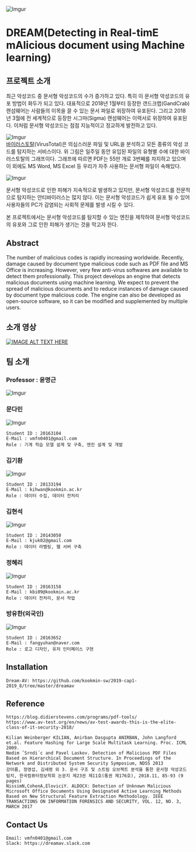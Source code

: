 
![Imgur](https://i.imgur.com/9GT1dUK.jpg?1)
# DREAM(Detecting in Real-timE mAlicious document using Machine learning)

## 프로젝트 소개
최근 악성코드 중 문서형 악성코드의 수가 증가하고 있다. 특히 이 문서형 악성코드의 유포 방법이 화두가 되고 있다. 대표적으로 2018년 1월부터 등장한 갠드크랩(GandCrab) 랜섬웨어는 사람들의 이목을 끌 수 있는 문서 파일로 위장하여 유포된다. 그리고 2018년 3월에 전 세계적으로 등장한 시그마(Sigma) 랜섬웨어는 이력서로 위장하여 유포된다. 이처럼 문서형 악성코드는 점점 지능적이고 정교하게 발전하고 있다.  


![Imgur](https://i.imgur.com/IYjTIGo.jpg)
<br>
[바이러스토탈](https://www.virustotal.com/)(VirusTotal)은 의심스러운 파일 및 URL을 분석하고 모든 종류의 악성 코드를 탐지하는 서비스이다. 위 그림은 일주일 동안 유입된 파일의 유형별 수에 대한 바이러스토탈의 그래프이다. 그래프에 따르면 PDF는 55만 개로 3번째를 차지하고 있으며 이 외에도 MS Word, MS Excel 등 우리가 자주 사용하는 문서형 파일이 속해있다.
<br>

![Imgur](https://i.imgur.com/XPbHyfi.jpg?1)

문서형 악성코드로 인한 피해가 지속적으로 발생하고 있지만, 문서형 악성코드를 전문적으로 탐지하는 안티바이러스는 많지 않다. 이는 문서형 악성코드가 쉽게 유포 될 수 있어 사용자들의 PC가 감염되는 사회적 문제를 발생 시킬 수 있다.

본 프로젝트에서는 문서형 악성코드를 탐지할 수 있는 엔진을 제작하여 문서형 악성코드의 유포와 그로 인한 피해가 생기는 것을 막고자 한다.


## Abstract

The number of malicious codes is rapidly increasing worldwide. Recently, damage caused by document type malicious code such as PDF file and MS Office is increasing. However, very few anti-virus softwares are available to detect them professionally. This project develops an engine that detects malicious documents using machine learning. We expect to prevent the spread of malicious documents and to reduce instances of damage caused by document type malicious code. The engine can also be developed as open-source software, so it can be modified and supplemented by multiple users.

## 소개 영상
[![IMAGE ALT TEXT HERE](https://img.youtube.com/vi/6xbYGKnqqCc/0.jpg)](https://www.youtube.com/watch?v=6xbYGKnqqCc)

## 팀 소개

### Professor : 윤명근
![Imgur](https://i.imgur.com/bQ8sapx.jpg?1)

### 문다민
![Imgur](https://i.imgur.com/8WF2AQw.jpg?1)
```
Student ID : 20163104
E-Mail : vmfn0401@gmail.com
Role : 기계 학습 모델 설계 및 구축, 엔진 설계 및 개발
```

### 김기환  
![Imgur](https://i.imgur.com/x9BC407.jpg?1)
```
Student ID : 20133194
E-Mail : kihwan@kookmin.ac.kr
Role : 데이터 수집, 데이터 전처리
```

### 김현석
![Imgur](https://i.imgur.com/wnlYFk2.jpg?1)
```
Student ID : 20143050
E-Mail : kjuk02@gmail.com
Role : 데이터 라벨링, 웹 서버 구축
```

### 정혜리
![Imgur](https://i.imgur.com/mIECcrl.jpg?1)
```
Student ID : 20163158
E-Mail : kbi09@kookmin.ac.kr
Role : 데이터 전처리, 문서 작업
```

### 방유한(외국인)
![Imgur](https://i.imgur.com/o3YcpMP.jpg?1)
```
Student ID : 20163652
E-Mail : fangyuhan@naver.com
Role : 로고 디자인, 유저 인터페이스 구현
```

## Installation
```buildoutcfg
Dream-AV: https://github.com/kookmin-sw/2019-cap1-2019_8/tree/master/dreamav
```

## Reference
```buildoutcfg
https://blog.didierstevens.com/programs/pdf-tools/
https://www.av-test.org/en/news/av-test-awards-this-is-the-elite-class-of-it-security-2018/

Kilian Weinberger KILIAN, Anirban Dasgupta ANIRBAN, John Langford et.al. Feature Hashing for Large Scale Multitask Learning. Proc. ICML 2009.
Nedim ˇSrndi´c and Pavel Laskov. Detection of Malicious PDF Files Based on Hierarchical Document Structure. In Proceedings of the Network and Distributed System Security Symposium, NDSS 2013
강아름, 정영섭, 김세령 외 3. 문서 구조 및 스트림 오브젝트 분석을 통한 문서형 악성코드 탐지, 한국컴퓨터정보학회 논문지 제23권 제11호(통권 제176호), 2018.11, 85-93 (9 pages)
NissimN,CohenA,EloviciY. ALDOCX: Detection of Unknown Malicious Microsoft Office Documents Using Designated Active Learning Methods Based on New Structural Feature Extraction Methodology. IEEE TRANSACTIONS ON INFORMATION FORENSICS AND SECURITY, VOL. 12, NO. 3, MARCH 2017
```

## Contact Us
```buildoutcfg
Email: vmfn0401@gmail.com
Slack: https://dreamav.slack.com
```